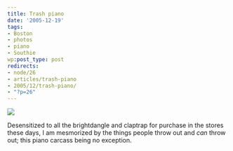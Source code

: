 ```yaml
---
title: Trash piano
date: '2005-12-19'
tags:
- Boston
- photos
- piano
- Southie
wp:post_type: post
redirects:
- node/26
- articles/trash-piano
- 2005/12/trash-piano/
- "?p=26"
---
```


[ ![](http://static.flickr.com/37/75385133_ca3abb0010_m.jpg) ](http://www.flickr.com/photos/atomicworkshop/75385133/)

Desensitized to all the brightdangle and claptrap for purchase in the stores these days, I am mesmorized by the things people throw out and _can_ throw out; this piano carcass being no exception.
